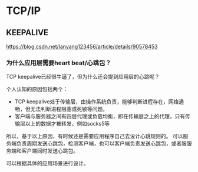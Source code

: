 
# TCP/IP

## KEEPALIVE
https://blog.csdn.net/lanyang123456/article/details/90578453
### 为什么应用层需要heart beat/心跳包？
TCP keepalive已经很牛逼了，但为什么还会提到应用层的心跳呢？

个人认知的原因包括两个：
- TCP keepalive处于传输层，由操作系统负责，能够判断进程存在，网络通畅，但无法判断进程阻塞或死锁等问题。
- 客户端与服务器之间有四层代理或负载均衡，即在传输层之上的代理，只有传输层以上的数据才被转发，例如socks5等

所以，基于以上原因，有时候还是需要应用程序自己去设计心跳规则的。
可以服务端负责周期发送心跳包，检测客户端，也可以客户端负责发送心跳包，或者服服务端和客户端同时发送心跳包。

可以根据具体的应用场景进行设计。
